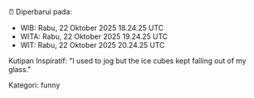 ⏰ Diperbarui pada:
- WIB: Rabu, 22 Oktober 2025 18.24.25 UTC
- WITA: Rabu, 22 Oktober 2025 19.24.25 UTC
- WIT: Rabu, 22 Oktober 2025 20.24.25 UTC

Kutipan Inspiratif:
"I used to jog but the ice cubes kept falling out of my glass."


Kategori: funny

